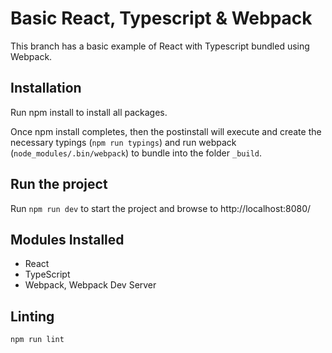 # Basic React, Typescript & Webpack


This branch has a basic example of React with Typescript bundled using Webpack.

## Installation

Run npm install to install all packages.

Once npm install completes, then the postinstall will execute and create the necessary typings (`npm run typings`) and run webpack (`node_modules/.bin/webpack`) to bundle into the folder `_build`.

## Run the project

Run `npm run dev` to start the project and browse to http://localhost:8080/

## Modules Installed

- React
- TypeScript
- Webpack, Webpack Dev Server

## Linting

`npm run lint`


